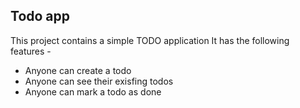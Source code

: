 ## Todo app

This project contains a simple TODO application
It has the following features -

- Anyone can create a todo
- Anyone can see their exisfing todos
- Anyone can mark a todo as done 
